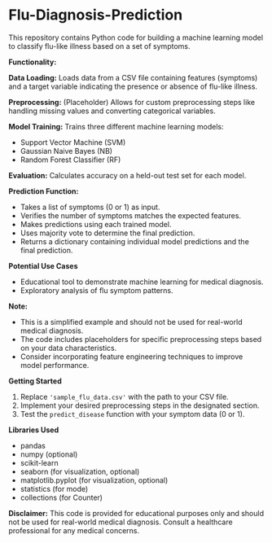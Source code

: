 # Flu-Diagnosis-Prediction

This repository contains Python code for building a machine learning model to classify flu-like illness based on a set of symptoms.

**Functionality:**

**Data Loading:** Loads data from a CSV file containing features (symptoms) and a target variable indicating the presence or absence of flu-like illness.

**Preprocessing:** (Placeholder) Allows for custom preprocessing steps like handling missing values and converting categorical variables.

**Model Training:** Trains three different machine learning models:
- Support Vector Machine (SVM)
- Gaussian Naive Bayes (NB)
- Random Forest Classifier (RF)

**Evaluation:** Calculates accuracy on a held-out test set for each model.

**Prediction Function:**
- Takes a list of symptoms (0 or 1) as input.
- Verifies the number of symptoms matches the expected features.
- Makes predictions using each trained model.
- Uses majority vote to determine the final prediction.
- Returns a dictionary containing individual model predictions and the final prediction.

**Potential Use Cases**
- Educational tool to demonstrate machine learning for medical diagnosis.
- Exploratory analysis of flu symptom patterns.

**Note:**
- This is a simplified example and should not be used for real-world medical diagnosis.
- The code includes placeholders for specific preprocessing steps based on your data characteristics.
- Consider incorporating feature engineering techniques to improve model performance.

**Getting Started**
1. Replace `'sample_flu_data.csv'` with the path to your CSV file.
2. Implement your desired preprocessing steps in the designated section.
3. Test the `predict_disease` function with your symptom data (0 or 1).

**Libraries Used**
- pandas
- numpy (optional)
- scikit-learn
- seaborn (for visualization, optional)
- matplotlib.pyplot (for visualization, optional)
- statistics (for mode)
- collections (for Counter)

**Disclaimer:**
This code is provided for educational purposes only and should not be used for real-world medical diagnosis. Consult a healthcare professional for any medical concerns.